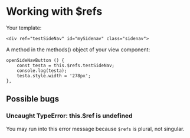 # Working with $refs

Your template:

    <div ref="testSideNav" id="mySidenav" class="sidenav">

A method in the methods() object of your view component:

    openSideNavButton () {
        const testa = this.$refs.testSideNav;
        console.log(testa);
        testa.style.width = '278px';
    },

## Possible bugs

### Uncaught TypeError: this.$ref is undefined

You may run into this error message because <code>$refs</code> is plural, not singular.